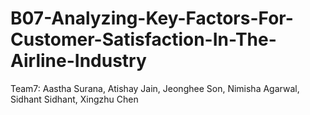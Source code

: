 # B07-Analyzing-Key-Factors-For-Customer-Satisfaction-In-The-Airline-Industry

Team7: Aastha Surana, Atishay Jain, Jeonghee Son, Nimisha Agarwal, Sidhant Sidhant, Xingzhu Chen
